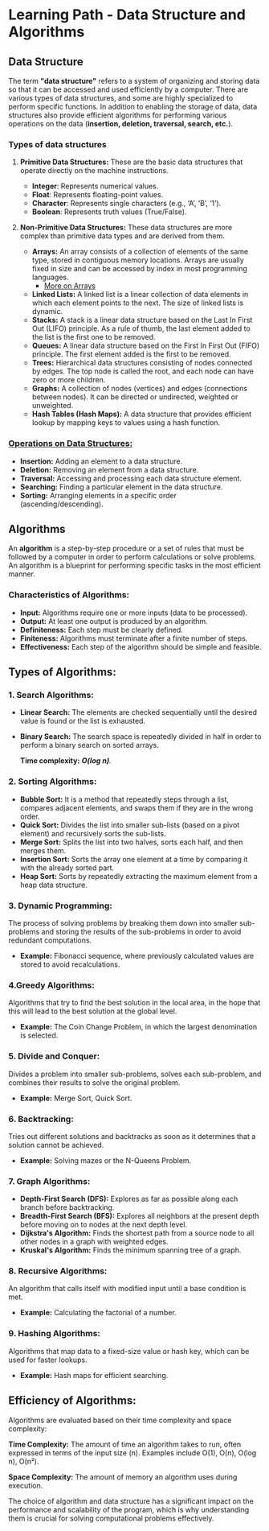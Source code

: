 # Learning Path - Data Structure and Algorithms

## Data Structure
The term **"data structure"** refers to a system of organizing and storing data so that it can be accessed and used efficiently by a computer. There are various types of data structures, and some are highly specialized to perform specific functions. In addition to enabling the storage of data, data structures also provide efficient algorithms for performing various operations on the data (**insertion, deletion, traversal, search, etc.**).

### Types of data structures

1. **Primitive Data Structures:** These are the basic data structures that operate directly on the machine instructions.
    * **Integer**: Represents numerical values. 
    * **Float**: Represents floating-point values. 
    * **Character**: Represents single characters (e.g., ‘A’, ‘B’, ‘1’). 
    * **Boolean**: Represents truth values (True/False).


2. **Non-Primitive Data Structures:** These data structures are more complex than primitive data types and are derived from them.
   * **Arrays:** An array consists of a collection of elements of the same type, stored in contiguous memory locations. Arrays are usually fixed in size and can be accessed by index in most programming languages. 
      * [More on Arrays](./docs/arrays/arrays.md)
   * **Linked Lists:** A linked list is a linear collection of data elements in which each element points to the next. The size of linked lists is dynamic. 
   * **Stacks:** A stack is a linear data structure based on the Last In First Out (LIFO) principle. As a rule of thumb, the last element added to the list is the first one to be removed. 
   * **Queues:** A linear data structure based on the First In First Out (FIFO) principle. The first element added is the first to be removed. 
   * **Trees:** Hierarchical data structures consisting of nodes connected by edges. The top node is called the root, and each node can have zero or more children. 
   * **Graphs:** A collection of nodes (vertices) and edges (connections between nodes). It can be directed or undirected, weighted or unweighted. 
   * **Hash Tables (Hash Maps):** A data structure that provides efficient lookup by mapping keys to values using a hash function.

### <u>Operations on Data Structures:</u>

* **Insertion:** Adding an element to a data structure. 
* **Deletion:** Removing an element from a data structure. 
* **Traversal:** Accessing and processing each data structure element. 
* **Searching:** Finding a particular element in the data structure. 
* **Sorting:** Arranging elements in a specific order (ascending/descending).

## Algorithms

An **algorithm** is a step-by-step procedure or a set of rules that must be followed by a computer in order to perform calculations or solve problems. An algorithm is a blueprint for performing specific tasks in the most efficient manner.

### Characteristics of Algorithms:

* **Input:** Algorithms require one or more inputs (data to be processed). 
* **Output:** At least one output is produced by an algorithm. 
* **Definiteness:** Each step must be clearly defined. 
* **Finiteness:** Algorithms must terminate after a finite number of steps. 
* **Effectiveness:** Each step of the algorithm should be simple and feasible.

## Types of Algorithms:

### 1. Search Algorithms:
   * **Linear Search:** The elements are checked sequentially until the desired value is found or the list is exhausted. 
   * **Binary Search:** The search space is repeatedly divided in half in order to perform a binary search on sorted arrays. 
   
      **Time complexity:** **_O(log n)_**.

### 2. Sorting Algorithms:
   * **Bubble Sort:** It is a method that repeatedly steps through a list, compares adjacent elements, and swaps them if they are in the wrong order.
   * **Quick Sort:** Divides the list into smaller sub-lists (based on a pivot element) and recursively sorts the sub-lists.
   * **Merge Sort:** Splits the list into two halves, sorts each half, and then merges them.
   * **Insertion Sort:** Sorts the array one element at a time by comparing it with the already sorted part.
   * **Heap Sort:** Sorts by repeatedly extracting the maximum element from a heap data structure.

### 3. Dynamic Programming:

   The process of solving problems by breaking them down into smaller sub-problems and storing the results of the sub-problems in order to avoid redundant computations.
   * **Example:** Fibonacci sequence, where previously calculated values are stored to avoid recalculations.

### 4.Greedy Algorithms:
   Algorithms that try to find the best solution in the local area, in the hope that this will lead to the best solution at the global level.
   * **Example:** The Coin Change Problem, in which the largest denomination is selected.

### 5. Divide and Conquer: 
   Divides a problem into smaller sub-problems, solves each sub-problem, and combines their results to solve the original problem.
   * **Example:** Merge Sort, Quick Sort.

### 6. Backtracking: 
   Tries out different solutions and backtracks as soon as it determines that a solution cannot be achieved.
   * **Example:**  Solving mazes or the N-Queens Problem.

### 7. Graph Algorithms:
   * **Depth-First Search (DFS):** Explores as far as possible along each branch before backtracking.
   * **Breadth-First Search (BFS):** Explores all neighbors at the present depth before moving on to nodes at the next depth level.
   * **Dijkstra's Algorithm:** Finds the shortest path from a source node to all other nodes in a graph with weighted edges.
   * **Kruskal's Algorithm:** Finds the minimum spanning tree of a graph.

### 8. Recursive Algorithms: 
   An algorithm that calls itself with modified input until a base condition is met.
   * **Example:** Calculating the factorial of a number.

### 9. Hashing Algorithms: 
   Algorithms that map data to a fixed-size value or hash key, which can be used for faster lookups.
   * **Example:** Hash maps for efficient searching.

## Efficiency of Algorithms:

Algorithms are evaluated based on their time complexity and space complexity:

**Time Complexity:** The amount of time an algorithm takes to run, often expressed in terms of the input size (n). Examples include O(1), O(n), O(log n), O(n²).

**Space Complexity:** The amount of memory an algorithm uses during execution.

The choice of algorithm and data structure has a significant impact on the performance and scalability of the program, which is why understanding them is crucial for solving computational problems effectively.
   
